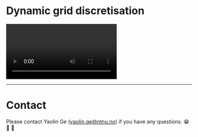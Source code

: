 # Dynamic grid discretisation

![Dynamic waypoint generation](Porto/Setup/Grid/fig/P1/test.mp4)

---

# Contact

Please contact Yaolin Ge (yaolin.ge@ntnu.no) if you have any questions. 😁 🤔 🤘



